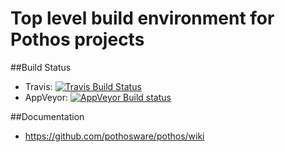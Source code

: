 # Top level build environment for Pothos projects

##Build Status

- Travis: [![Travis Build Status](https://travis-ci.org/pothosware/pothos.svg?branch=master)](https://travis-ci.org/pothosware/pothos)
- AppVeyor: [![AppVeyor Build status](https://ci.appveyor.com/api/projects/status/7owo8qb9oldw8iq8)](https://ci.appveyor.com/project/guruofquality/pothos)

##Documentation

* https://github.com/pothosware/pothos/wiki
